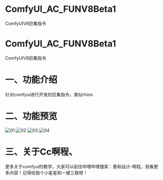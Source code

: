 # ComfyUI_AC_FUNV8Beta1
ComfyUIV8巨集指令
# ComfyUI_AC_FUNV8Beta1
ComfyUIV8巨集指令
# 一、功能介绍
针对comfyui进行开发的巨集指令，类似rhino

# 二、功能预览
![01](https://github.com/A719689614/ComfyUI_AC_FUNV8Beta1/assets/142242136/d205c5c7-4b64-410c-9939-870b26773a07)
![02](https://github.com/A719689614/ComfyUI_AC_FUNV8Beta1/assets/142242136/110f4b0b-138f-4542-b07e-41808cda1af8)
![03](https://github.com/A719689614/ComfyUI_AC_FUNV8Beta1/assets/142242136/eae708f3-4796-425a-bc93-c3b7c9a5404b)
![04](https://github.com/A719689614/ComfyUI_AC_FUNV8Beta1/assets/142242136/6996d404-9734-4436-b4cb-6d789228a879)

# 三、关于Cc啊程、
更多关于comfyui的教学，大家可以前往哔哩哔哩搜索：惠和设计-啊程，观看更多内容！记得给我个小星星和一键三联呀！
